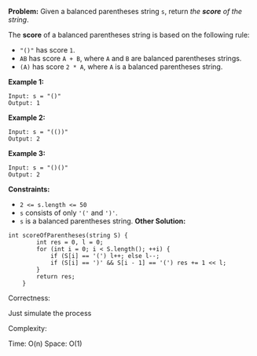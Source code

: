 **Problem:**
Given a balanced parentheses string `s`, return *the **score** of the string*.

The **score** of a balanced parentheses string is based on the following rule:

- `"()"` has score `1`.
- `AB` has score `A + B`, where `A` and `B` are balanced parentheses strings.
- `(A)` has score `2 * A`, where `A` is a balanced parentheses string.

 

**Example 1:**

```
Input: s = "()"
Output: 1
```

**Example 2:**

```
Input: s = "(())"
Output: 2
```

**Example 3:**

```
Input: s = "()()"
Output: 2
```

 

**Constraints:**

- `2 <= s.length <= 50`
- `s` consists of only `'('` and `')'`.
- `s` is a balanced parentheses string.
**Other Solution:**
```
int scoreOfParentheses(string S) {
        int res = 0, l = 0;
        for (int i = 0; i < S.length(); ++i) {
            if (S[i] == '(') l++; else l--;
            if (S[i] == ')' && S[i - 1] == '(') res += 1 << l;
        }
        return res;
    }
```
Correctness:

Just simulate the process

Complexity:

Time: O(n)
Space: O(1)